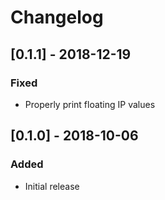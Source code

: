 # Changelog

## [0.1.1] - 2018-12-19

### Fixed

* Properly print floating IP values

## [0.1.0] - 2018-10-06

### Added

* Initial release
